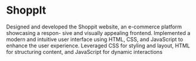 # ShoppIt
Designed and developed the Shoppit website, an e-commerce platform showcasing a respon- sive and visually appealing frontend. Implemented a modern and intuitive user interface using HTML, CSS, and JavaScript to enhance the user experience. Leveraged CSS for styling and layout, HTML for structuring content, and JavaScript for dynamic interactions
